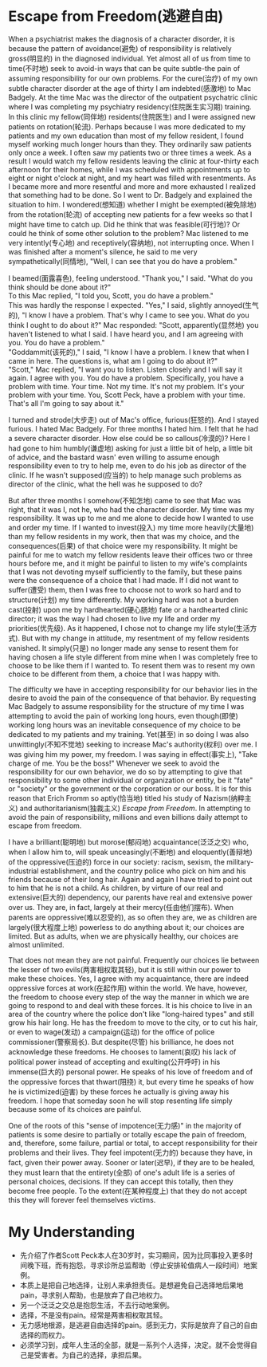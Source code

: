 # Escape from Freedom(逃避自由)
When a psychiatrist makes the diagnosis of a character disorder, it is because the pattern of avoidance(避免) of responsibility is relatively gross(明显的) in the diagnosed individual. Yet almost all of us from time to time(不时地) seek to avoid-in ways that can be quite subtle-the pain of assuming responsibility for our own problems. For the cure(治疗) of my own subtle character disorder at the age of thirty I am indebted(感激地) to Mac Badgely. At the time Mac was the director of the outpatient psychatric clinic where I was completing my psychiatry residency(住院医生实习期) training. In this clinic my fellow(同伴地) residents(住院医生) and I were assigned new patients on rotation(轮流). Perhaps because I was more dedicated to my patients and my own education than most of my fellow resident, I found myself working much longer hours than they. They ordinarily saw patients only once a week. I often saw my patients two or three times a week. As a result I would watch my fellow residents leaving the clinic at four-thirty each afternoon for their homes, while I was scheduled with appointments up to eight or night o'clock at night, and my heart was filled with resentments. As I became more and more resentful and more and more exhausted I realized that something had to be done. So I went to Dr. Badgely and explained the situation to him. I wondered(想知道) whether I might be exempted(被免除地) from the rotation(轮流) of accepting new patients for a few weeks so that I might have time to catch up. Did he think that was feasible(可行地)? Or could he think of some other solution to the problem? Mac listened to me very intently(专心地) and receptively(容纳地), not interrupting once. When I was finished after a moment's silence, he said to me very sympathetically(同情地), "Well, I can see that you do have a problem."

I beamed(面露喜色), feeling understood. "Thank you," I said. "What do you think should be done about it?"  
To this Mac replied, "I told you, Scott, you do have a problem."  
This was hardly the response I expected. "Yes," I said, slightly annoyed(生气的), "I know I have a problem. That's why I came to see you. What do you think I ought to do about it?"
Mac responded: "Scott, apparently(显然地) you haven't listened to what I said. I have heard you, and I am agreeing with you. You do have a problem."  
"Goddammit(该死的)," I said, "I know I have a problem. I knew that when I came in here. The questions is, what am I going to do about it?"  
"Scott," Mac replied, "I want you to listen. Listen closely and I will say it again. I agree with you. You do have a problem. Specifically, you have a problem with time. Your time. Not my time. It's not my problem. It's your problem with your time. You, Scott Peck, have a problem with your time. That's all I'm going to say about it."

I turned and strode(大步走) out of Mac's office, furious(狂怒的). And I stayed furious. I hated Mac Badgely. For three months I hated him. I felt that he had a severe character disorder. How else could be so callous(冷漠的)? Here I had gone to him humbly(谦虚地) asking for just a little bit of help, a little bit of advice, and the bastard wasn' even willing to assume enough responsibility even to try to help me, even to do his job as director of the clinic. If he wasn't supposed(应当的) to help manage such problems as director of the clinic, what the hell was he supposed to do?

But after three months I somehow(不知怎地) came to see that Mac was right, that it was I, not he, who had the character disorder. My time was my responsibility. It was up to me and me alone to decide how I wanted to use and order my time. If I wanted to invest(投入) my time more heavily(大量地) than my fellow residents in my work, then that was my choice, and the consequences(后果) of that choice were my responsibility. It might be painful for me to watch my fellow residents leave their offices two or three hours before me, and it might be painful to listen to my wife's complaints that I was not devoting myself sufficiently to the family, but these pains were the consequence of a choice that I had made. If I did not want to suffer(遭受) them, then I was free to choose not to work so hard and to structure(计划) my time differently. My working hard was not a burden cast(投射) upon me by hardhearted(硬心肠地) fate or a hardhearted clinic director; it was the way I had chosen to live my life and order my priorities(优先级). As it happened, I chose not to change my life style(生活方式). But with my change in attitude, my resentment of my fellow residents vanished. It simply(只是) no longer made any sense to resent them for having chosen a life style different from mine when I was completely free to choose to be like them if I wanted to. To resent them was to resent my own choice to be different from them, a choice that I was happy with.

The difficulty we have in accepting responsibility for our behavior lies in the desire to avoid the pain of the consequence of that behavior. By requesting Mac Badgely to assume responsibility for the structure of my time I was attempting to avoid the pain of working long hours, even though(即使) working long hours was an inevitable consequence of my choice to be dedicated to my patients and my training. Yet(甚至) in so doing I was also unwittingly(不知不觉地) seeking to increase Mac's authority(权利) over me. I was giving him my power, my freedom. I was saying in effect(事实上), "Take charge of me. You be the boss!" Whenever we seek to avoid the responsibility for our own behavior, we do so by attempting to give that responsibility to some other individual or organization or entity, be it "fate" or "society" or the government or the corporation or our boss. It is for this reason that Erich Fromm so aptly(恰当地) titled his study of Nazism(纳粹主义) and authoritarianism(独裁主义) *Escape from Freedom*. In attempting to avoid the pain of responsibility, millions and even billions daily attempt to escape from freedom.

I have a brilliant(聪明地) but morose(郁闷地) acquaintance(泛泛之交) who, when I allow him to, will speak unceasingly(不断地) and eloquently(善辩地) of the oppressive(压迫的) force in our society: racism, sexism, the military-industrial establishment, and the country police who pick on him and his friends because of their long hair. Again and again I have tried to point out to him that he is not a child. As children, by virture of our real and extensive(巨大的) dependency, our parents have real and extensive power over us. They are, in fact, largely at their mercy(任由他们摆布). When parents are oppressive(难以忍受的), as so often they are, we as children are largely(很大程度上地) powerless to do anything about it; our choices are limited. But as adults, when we are physically healthy, our choices are almost unlimited.

That does not mean they are not painful. Frequently our choices lie between the lesser of two evils(两害相权取其轻), but it is still within our power to make these choices. Yes, I agree with my acquaintance, there are indeed oppressive forces at work(在起作用) within the world. We have, however, the freedom to choose every step of the way the manner in which we are going to respond to and deal with these forces. It is his choice to live in an area of the country where the police don't like "long-haired types" and still grow his hair long. He has the freedom to move to the city, or to cut his hair, or even to wage(发动) a campaign(运动) for the office of police commissioner(警察局长). But despite(尽管) his brilliance, he does not acknowledge these freedoms. He chooses to lament(哀叹) his lack of political power instead of accepting and exulting(公开呼吁) in his immense(巨大的) personal power. He speaks of his love of freedom and of the oppressive forces that thwart(阻挠) it, but every time he speaks of how he is victimized(迫害) by these forces he actually is giving away his freedom. I hope that someday soon he will stop resenting life simply because some of its choices are painful.

One of the roots of this "sense of impotence(无力感)" in the majority of patients is some desire to partially or totally escape the pain of freedom, and, therefore, some failure, partial or total, to accept responsibility for their problems and their lives. They feel impotent(无力的) because they have, in fact, given their power away. Sooner or later(迟早), if they are to be healed, they must learn that the entirety(全部) of one's adult life is a series of personal choices, decisions. If they can accept this totally, then they become free people. To the extent(在某种程度上) that they do not accept this they will forever feel themselves victims.
# My Understanding
- 先介绍了作者Scott Peck本人在30岁时，实习期间，因为比同事投入更多时间晚下班，而有抱怨，寻求诊所总监帮助（停止安排轮值病人一段时间）地案例。
- 本质上是把自己地选择，让别人来承担责任。是想避免自己选择地后果地pain，寻求别人帮助，也是放弃了自己地权力。
- 另一个泛泛之交总是抱怨生活，不去行动地案例。
- 选择，不是没有pain。经常是两害相权取其轻。
- 无力感地根源，是逃避自由选择的pain。感到无力，实际是放弃了自己的自由选择的而权力。
- 必须学习到，成年人生活的全部，就是一系列个人选择，决定。就不会觉得自己是受害者。为自己的选择，承担后果。

